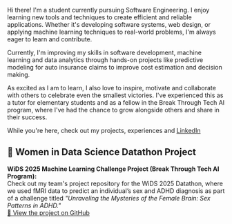 Hi there! I'm a student currently pursuing Software Engineering. I enjoy learning new tools and techniques to create efficient and reliable applications. Whether it's developing software systems, web design, or applying machine learning techniques to real-world problems, I'm always eager to learn and contribute.

Currently, I'm improving my skills in software development, machine learning and data analytics through hands-on projects like predictive modeling for auto insurance claims to improve cost estimation and decision making.

As excited as I am to learn, I also love to inspire, motivate and collaborate with others to celebrate even the smallest victories. I've experienced this as a tutor for elementary students and as a fellow in the Break Through Tech AI program, where I've had the chance to grow alongside others and share in their success. 

While you're here, check out my projects, experiences and [LinkedIn](https://www.linkedin.com/in/livia-mary-john/)

## 🧠 Women in Data Science Datathon Project

**WiDS 2025 Machine Learning Challenge Project (Break Through Tech AI Program):**  
Check out my team's project repository for the WiDS 2025 Datathon, where we used fMRI data to predict an individual’s sex and ADHD diagnosis as part of a challenge titled *"Unraveling the Mysteries of the Female Brain: Sex Patterns in ADHD."*  
[🔗 View the project on GitHub](https://github.com/anniezhang27/WiDS-AI-Studio--Team-Brainwave/tree/main)
